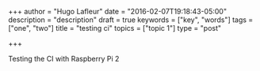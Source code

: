 +++
author = "Hugo Lafleur"
date = "2016-02-07T19:18:43-05:00"
description = "description"
draft = true
keywords = ["key", "words"]
tags = ["one", "two"]
title = "testing ci"
topics = ["topic 1"]
type = "post"

+++

Testing the CI with Raspberry Pi 2
